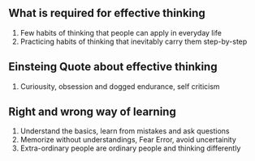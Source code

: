 ## What is required for effective thinking

1. Few habits of thinking that people can apply in everyday life
1. Practicing habits of thinking that inevitably carry them step-by-step

## Einsteing Quote about effective thinking

1. Curiousity, obsession and dogged endurance, self criticism

## Right and wrong way of learning

1. Understand the basics, learn from mistakes and ask questions
1. Memorize without understandings, Fear Error, avoid uncertainity
1. Extra-ordinary people are ordinary people and thinking differently


## 
